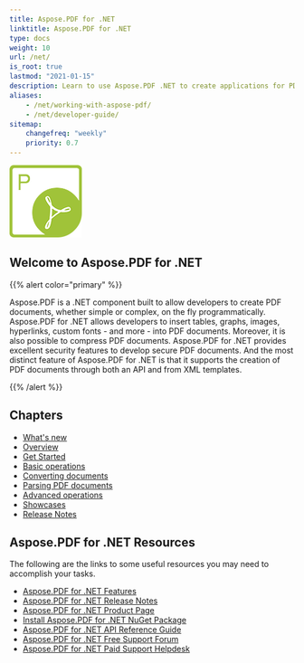 ```yaml
---
title: Aspose.PDF for .NET
linktitle: Aspose.PDF for .NET
type: docs
weight: 10
url: /net/
is_root: true
lastmod: "2021-01-15"
description: Learn to use Aspose.PDF .NET to create applications for PDF documents processing on any platform using C#, VB. Browse tutorials, sample code, and more.
aliases:
    - /net/working-with-aspose-pdf/
    - /net/developer-guide/            
sitemap:
    changefreq: "weekly"
    priority: 0.7
---
```

![Aspose.PDF for .NET logo image](home_1.png)

<h2>Welcome to Aspose.PDF for .NET</h2>

{{% alert color="primary" %}}

Aspose.PDF is a .NET component built to allow developers to create PDF documents, whether simple or complex, on the fly programmatically. Aspose.PDF for .NET allows developers to insert tables, graphs, images, hyperlinks, custom fonts - and more - into PDF documents. Moreover, it is also possible to compress PDF documents. Aspose.PDF for .NET provides excellent security features to develop secure PDF documents. And the most distinct feature of Aspose.PDF for .NET is that it supports the creation of PDF documents through both an API and from XML templates.

{{% /alert %}}

<h2>Chapters </h2>

- [What's new](/pdf/net/whatsnew/)
- [Overview](/pdf/net/overview/)
- [Get Started](/pdf/net/get-started/)
- [Basic operations](/pdf/net/basic-operations/)
- [Converting documents](/pdf/net/converting/)
- [Parsing PDF documents](/pdf/net/parsing/)
- [Advanced operations](/pdf/net/advanced-operations/)
- [Showcases](/pdf/net/showcases/)
- [Release Notes](/pdf/net/release-notes/)

<h2> Aspose.PDF for .NET Resources</h2>

The following are the links to some useful resources you may need to accomplish your tasks.

- [Aspose.PDF for .NET Features](/pdf/net/key-features/)
- [Aspose.PDF for .NET Release Notes](/pdf/net/release-notes/)
- [Aspose.PDF for .NET Product Page](https://products.aspose.com/pdf/net/)
- [Install Aspose.PDF for .NET NuGet Package](https://www.nuget.org/packages/Aspose.PDF/)
- [Aspose.PDF for .NET API Reference Guide](https://apireference.aspose.com/net/pdf/)
- [Aspose.PDF for .NET Free Support Forum](https://forum.aspose.com/c/pdf/)
- [Aspose.PDF for .NET Paid Support Helpdesk](https://helpdesk.aspose.com/)
